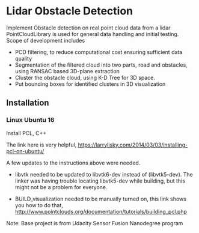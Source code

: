 # Lidar Obstacle Detection

Implement Obstacle detection on real point cloud data from a lidar
PointCloudLibrary is used for general data handling and initial testing.
Scope of development includes
- PCD filtering, to reduce computational cost ensuring sufficient data quality
- Segmentation of the filtered cloud into two parts, road and obstacles, using RANSAC based 3D-plane extraction
- Cluster the obstacle cloud, using K-D Tree for 3D space.
- Put bounding boxes for identified clusters in 3D visualization


## Installation

### Linux Ubuntu 16

Install PCL, C++

The link here is very helpful, 
https://larrylisky.com/2014/03/03/installing-pcl-on-ubuntu/

A few updates to the instructions above were needed.

* libvtk needed to be updated to libvtk6-dev instead of (libvtk5-dev). The linker was having trouble locating libvtk5-dev while building, but this might not be a problem for everyone.

* BUILD_visualization needed to be manually turned on, this link shows you how to do that,
http://www.pointclouds.org/documentation/tutorials/building_pcl.php

Note: Base project is from Udacity Sensor Fusion Nanodegree program


